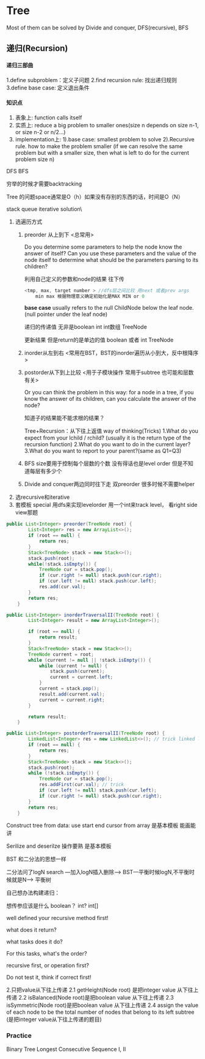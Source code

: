 # Tree

Most of them can be solved by Divide and conquer, DFS(recursive), BFS

## 递归(Recursion)

#### 递归三部曲

1.define subproblem：定义子问题
 2.find recursion rule: 找出递归规则
 3.define base case: 定义退出条件

#### 知识点

1. 表象上: function calls itself
2. 实质上: reduce a big problem to smaller ones(size n depends on size n-1, or size n-2 or n/2...)
3. implementation上:
    1).base case: smallest problem to solve
    2).Recursive rule. how to make the problem smaller
    (if we can resolve the same problem but with a smaller size,
    then what is left to do for the current problem size n)  



DFS BFS

穷举的时候才需要backtracking

Tree  的问题space通常是O（h）如果没有存别的东西的话，时间是O（N）

stack queue iterative solution\

1. 选遍历方式  
   1. preorder 从上到下 <总常用>

      Do you determine some parameters to help the node know the answer of itself? Can you use these parameters and the value of the node itself to determine what should be the parameters parsing to its children?

      利用自己定义的参数和node的结果 往下传

      ```java
      <tmp, max, target number > //dfs层之间比较 用next 或者prev args
          min max 根据物理意义确定初始化是MAX MIN or 0
      ```

      **base case** usually refers to the null ChildNode below the leaf node. (null pointer under the leaf node) 

      递归的传递值 无非是boolean int int数组 TreeNode

      更新结果 但是return的是单边的值 boolean 或者 int TreeNode

   2. inorder从左到右  <常用在BST，BST的inorder遍历从小到大，反中根降序>

   3. postorder从下到上比较 <用于子模块操作 常用于subtree 也可能和层数有关>

      Or you can think the problem in this way: for a node in a tree, if you know the answer of its children, can you calculate the answer of the node?

      知道子的结果能不能求根的结果？

      Tree+Recursion：从下往上返值
       way of thinking(Tricks)
       1.What do you expect from your lchild / rchild?
       (usually it is the return type of the recursion function)
       2.What do you want to do in the current layer?
       3.What do you want to report to your parent?(same as Q1=Q3)

   4. BFS size要用于控制每个层数的个数 没有得话也是level order 但是不知道每层有多少个

   5. Divide and conquer两边同时往下走 双preorder 很多时候不需要helper
2. 选recursive和iterative
3. 套模板 special 用dfs来实现levelorder 用一个int来track level， 看right side view那题

```java
public List<Integer> preorder(TreeNode root) {
        List<Integer> res = new ArrayList<>();
        if (root == null) {
            return res;
        }
        Stack<TreeNode> stack = new Stack<>();
        stack.push(root);
        while(!stack.isEmpty()) {
            TreeNode cur = stack.pop();
            if (cur.right != null) stack.push(cur.right);
            if (cur.left != null) stack.push(cur.left); 
            res.add(cur.val);
        }
        return res;
    }

public List<Integer> inorderTraversalII(TreeNode root) {
        List<Integer> result = new ArrayList<Integer>();

        if (root == null) {
            return result;
        }
        Stack<TreeNode> stack = new Stack<>();
        TreeNode current = root;
        while (current != null || !stack.isEmpty()) {
            while (current != null) {
                stack.push(current);
                current = current.left;
            }
            current = stack.pop();
            result.add(current.val);
            current = current.right;
        }

        return result;
    }

public List<Integer> postorderTraversalII(TreeNode root) {
        LinkedList<Integer> res = new LinkedList<>(); // trick linked list
        if (root == null) {
            return res;
        }
        Stack<TreeNode> stack = new Stack<>();
        stack.push(root);
        while (!stack.isEmpty()) {
            TreeNode cur = stack.pop();
            res.addFirst(cur.val); // trick
            if (cur.left != null) stack.push(cur.left);
            if (cur.right != null) stack.push(cur.right);
        }
        return res;
    }
```



Construct tree from data: use start end cursor from array 是基本模板 能画能讲

Serilize and deserilze 操作要熟 是基本模板



BST 和二分法的思想一样

二分法问了logN search —加入logN插入删除—> BST—平衡时候logN,不平衡时候就是N—> 平衡树 







自己想办法构建递归：

想传参应该是什么 boolean？ int? int[]

well defined your recursive method first!

what does it return?

what tasks does it do?

For this tasks, what's the order?

recursive first, or operation first?

Do not test it, think if correct first!



2.只把value从下往上传递
 2.1 getHeight(Node root) 是把integer value 从下往上传递
 2.2 isBalanced(Node root)是把boolean value 从下往上传递
 2.3 isSymmetric(Node root)是把boolean value 从下往上传递
 2.4 assign the value of each node to be the total number of nodes that belong to its left subtree
 (是把integer value从下往上传递的题目)



### Practice 

Binary Tree Longest Consecutive Sequence I, II